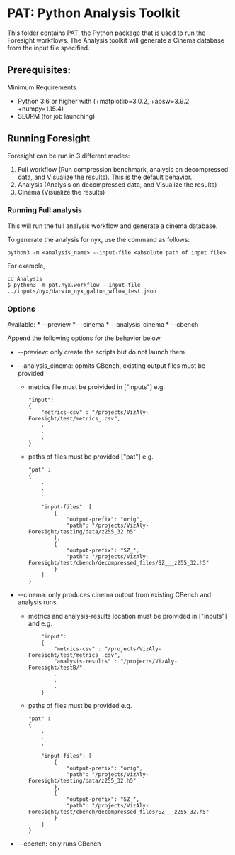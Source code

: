 # PAT: Python Analysis Toolkit

This folder contains PAT, the Python package that is used to run the Foresight workflows. The Analysis toolkit will generate a Cinema database from the input file specified.


## Prerequisites:

Minimum Requirements
* Python 3.6 or higher with (+matplotlib=3.0.2, +apsw=3.9.2, +numpy=1.15.4)
* SLURM (for job launching)


## Running Foresight

Foresight can be run in 3 different modes:
1. Full workflow (Run compression benchmark, analysis on decompressed data, and Visualize the results). This is the default behavior.
2. Analysis (Analysis on decompressed data, and Visualize the results)
3. Cinema (Visualize the results)


### Running Full analysis
This will run the full analysis workflow and generate a cinema database. 

To generate the analysis for nyx, use the command as follows:
```
python3 -m <analysis_name> --input-file <absolute path of input file>
```


For example,
```
cd Analysis
$ python3 -m pat.nyx.workflow --input-file ../inputs/nyx/darwin_nyx_galton_wflow_test.json
```


### Options
Available:
 	* --preview
	* --cinema
	* --analysis_cinema
	* --cbench 

Append the following options for the behavior below
* --preview: only create the scripts but do not launch them

* --analysis_cinema: opmits CBench, existing output files must be provided
	* metrics file must be proivided in ["inputs"] e.g.
		```
		"input": 
		{
			"metrics-csv" : "/projects/VizAly-Foresight/test/metrics_.csv",
			.
			.
			.
		}
		```
	* paths of files must be provided ["pat"] e.g.
		```
		"pat" :
		{
			.
			.
			.

			"input-files": [
	            {
	                "output-prefix": "orig",
	                "path": "/projects/VizAly-Foresight/testing/data/z255_32.h5"
	            },
	            {
	                "output-prefix": "SZ_",
	                "path": "/projects/VizAly-Foresight/test/cbench/decompressed_files/SZ___z255_32.h5"
	            }
	        ]
	    }
	    ```
* --cinema: only produces cinema output from existing CBench and analysis runs. 
	* metrics and analysis-results location must be proivided in ["inputs"] and  e.g.
		```
			"input": 
			{
				"metrics-csv" : "/projects/VizAly-Foresight/test/metrics_.csv",
				"analysis-results" : "/projects/VizAly-Foresight/testB/",
				.
				.
				.
			}
		```
	* paths of files must be provided e.g.
		```
		"pat" :
		{
			.
			.
			.

			"input-files": [
	            {
	                "output-prefix": "orig",
	                "path": "/projects/VizAly-Foresight/testing/data/z255_32.h5"
	            },
	            {
	                "output-prefix": "SZ_",
	                "path": "/projects/VizAly-Foresight/test/cbench/decompressed_files/SZ___z255_32.h5"
	            }
	        ]
	    }
	    ```
* --cbench: only runs CBench
	
